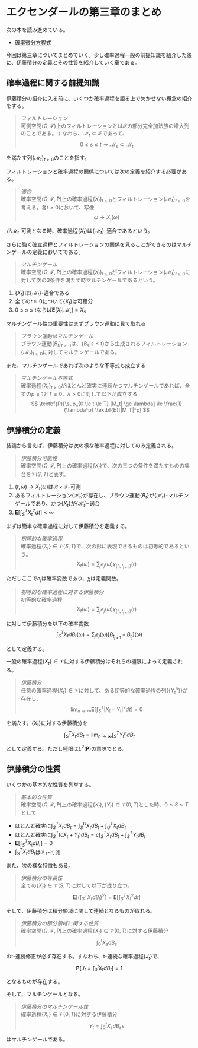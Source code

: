 # エクセンダールの第三章のまとめ

次の本を読み進めている。

- [確率微分方程式](https://www.amazon.co.jp/dp/4621061763)

今回は第三章についてまとめていく。少し確率過程一般の前提知識を紹介した後に、伊藤積分の定義とその性質を紹介していく章である。

## 確率過程に関する前提知識

伊藤積分の紹介に入る前に、いくつか確率過程を語る上で欠かせない概念の紹介をする。
> *フィルトレーション*  
> 可測空間$(\Omega, \mathcal{F})$上のフィルトレーションとは$\mathcal{F}$の部分完全加法族の増大列のことである。すなわち、$\mathcal{M}_t \subset \mathcal{F}$であって、
$$
0 \le s \le t \Rightarrow \mathcal{M}_s \subset \mathcal{M}_t
$$

を満たす列$\{\mathcal{M}_t\}_{t \ge 0}$のことを指す。

フィルトレーションと確率過程の関係については次の定義を紹介する必要がある。
> *適合*  
> 確率空間$(\Omega, \mathcal{F}, \textbf{P})$上の確率過程$\{X_t\}_{t \ge 0}$とフィルトレーション$\{\mathcal{M}_t\}_{t \ge 0}$を考える。各$t \ge 0$において、写像
$$
\omega \rightarrow X_t(\omega)
$$

が$\mathcal{M}_t$-可測となる時、確率過程$\{X_t\}$は$\{\mathcal{M}_t\}$-適合であるという。

さらに強く確立過程とフィルトレーションの関係を見ることができるのはマルチンゲールの定義においてである。
> *マルチンゲール*  
> 確率空間$(\Omega, \mathcal{F}, \textbf{P})$上の確率過程$\{X_t\}_{t \ge 0}$がフィルトレーション$\{\mathcal{M}_t\}_{t \ge 0}$に対して次の3条件を満たす時マルチンゲールであるという。

1. $\{X_t\}$は$\{\mathcal{M}_t\}$-適合である
1. 全ての$t \ge 0$について$\{X_t\}$は可積分
1. $0 \le s \le t$ならば$\textbf{E}[X_t | \mathcal{M_s}] = X_s$

マルチンゲール性の重要性はまずブラウン運動に見て取れる
> *ブラウン運動はマルチンゲール*  
> ブラウン運動$\{B_t\}_{t \ge 0}$は、$\{B_s | s \le t\}$から生成されるフィルトレーション$\{\mathcal{M_t}\}_{t \ge 0}$に対してマルチンゲールである。

また、マルチンゲールであれば次のような不等式も成立する
> *マルチンゲール不等式*  
> 確率過程$\{X_t\}_{t \ge 0}$がほとんど確実に連続かつマルチンゲールであれば、全ての$p \ge 1$と$T \ge 0$、$\lambda > 0$に対して以下が成立する
$$
\textbf{P}[\sup_{0 \le t \le T} |M_t| \ge \lambda] \le \frac{1}{\lambda^p} \textbf{E}[|M_T|^p]
$$

## 伊藤積分の定義

結論から言えば、伊藤積分は次の様な確率過程に対してのみ定義される。
> *伊藤積分可能性*  
> 確率空間$(\Omega, \mathcal{F}, \textbf{P})$上の確率過程$\{X_t\}$で、次の三つの条件を満たすものの集合を$\mathcal{V}(S, T)$と表す。

1. $(t, \omega) \rightarrow X_t(\omega)$は$\mathcal{B} \times \mathcal{F}$-可測
1. あるフィルトレーション$\{\mathcal{H}_t\}$が存在し、ブラウン運動$\{B_t\}$が$\{\mathcal{H}_t\}$-マルチンゲールであり、かつ$\{X_t\}$が$\{\mathcal{H}_t\}$-適合
1. $\textbf{E}[\int_S^T X_t^2 dt] < \infty$

まずは簡単な確率過程に対して伊藤積分を定義する。
> *初等的な確率過程*  
> 確率過程$\{X_t\} \in \mathcal{V}(S, T)$で、次の形に表現できるものは初等的であるという。
$$
X_t(\omega) = \sum_{j} e_j(\omega) \chi_{[t_j, t_{j+1})}(t)
$$

ただしここで$e_j$は確率変数であり、$\chi$は定義関数。

> *初等的な確率過程に対する伊藤積分*  
> 初等的な確率過程
$$
X_t(\omega) = \sum_{j} e_j(\omega) \chi_{[t_j, t_{j+1})}(t)
$$

に対して伊藤積分を以下の確率変数
$$
\int_S^T X_t dB_t(\omega) = \sum_{j} e_j(\omega) [B_{t_{j+1}} - B_{t_j}](\omega)
$$

として定義する。

一般の確率過程$\{X_t\} \in \mathcal{V}$に対する伊藤積分はそれらの極限によって定義される。
> *伊藤積分*  
> 任意の確率過程$\{X_t\} \in \mathcal{V}$に対して、ある初等的な確率過程の列$\{\{Y_t^n\}\}$が存在し、
$$
\lim_{n \rightarrow \infty} \textbf{E}[\int_S^T |X_t - Y_t|^2 dt] = 0
$$

を満たす。$\{X_t\}$に対する伊藤積分を
$$
\int_S^T X_t dB_t = \lim_{n \rightarrow \infty} \int_S^T Y^n_t dB_t
$$

として定義する。ただし極限は$L^2(\textbf{P})$の意味でとる。

## 伊藤積分の性質

いくつかの基本的な性質を列挙する。
> *基本的な性質*  
> 確率空間$(\Omega, \mathcal{F}, \textbf{P})$上の確率過程$\{X_t\},\{Y_t\} \in \mathcal{V}(0, T)$とした時、$0 \le S \le T$として

- ほとんど確実に$\int_S^T X_t dB_t = \int_S^U X_t dB_t + \int_U^T X_t dB_t$
- ほとんど確実に$\int_S^T (cX_t + Y_t) dB_t = c \int_S^T X_t dB_t + \int_S^T Y_t dB_t$
- $\textbf{E}[\int_S^T X_t dB_t] = 0$
- $\int_S^T X_t dB_t$は$\mathcal{F}_T$-可測

また、次の様な特徴もある。
> *伊藤積分の等長性*  
> 全ての$\{X_t\} \in \mathcal{V}(S, T)$に対して以下が成り立つ。
$$
\textbf{E}[(\int_S^T X_t dB_t)^2] = \textbf{E}[\int_S^T X_t^2 dt]
$$

そして、伊藤積分は積分領域に関して連続となるものが取れる。
> *伊藤積分の積分領域に関する性質*  
> 確率空間$(\Omega, \mathcal{F}, \textbf{P})$上の確率過程$\{X_t\} \in \mathcal{V}(0, T)$に対する伊藤積分
$$
\int_0^t X_s dB_s
$$

のt-連続修正が必ず存在する。すなわち、t-連続な確率過程$\{J_t\}$で、
$$
\textbf{P}[J_t = \int_0^t X_t dB_t] = 1
$$

となるものが存在する。

そして、マルチンゲールとなる。
> *伊藤積分のマルチンゲール性*  
> 確率過程$\{X_t\} \in \mathcal{V}(0, T)$に対する伊藤積分
$$
Y_t = \int_0^t X_s dB_ss
$$

はマルチンゲールである。

